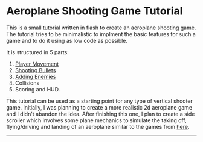 Aeroplane Shooting Game Tutorial
=========

This is a small tutorial written in flash to create an aeroplane shooting game. The tutorial tries to be minimalistic to implment the basic features for such a game and to do it using as low code as possible.

It is structured in 5 parts:

 1. [Player Movement]
 2. [Shooting Bullets]
 3. [Adding Enemies]
 4. Collisions
 5. Scoring and HUD.

This tutorial can be used as a starting point for any type of vertical shooter game. Initially, I was planning to create a more realistic 2d aeroplane game and I didn't abandon the idea. After finishing this one, I plan to create a side scroller which involves some plane mechanics to simulate the taking off, flying/driving and landing of an aeroplane similar to the games from [here](http://aeroplanegames.net).
 
----

[Player Movement]:http://gametuts.org/aeroplane-shooting-game-tutorial-player-movement/
[Shooting Bullets]:http://gametuts.org/aeroplane-shooting-game-tutorial-shooting-bullets/
[Adding Enemies]:http://gametuts.org/aeroplane-shooting-game-tutorial-adding-enemies/
